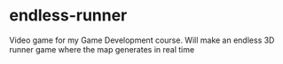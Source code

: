 # endless-runner
Video game for my Game Development course. Will make an endless 3D runner game where the map generates in real time
